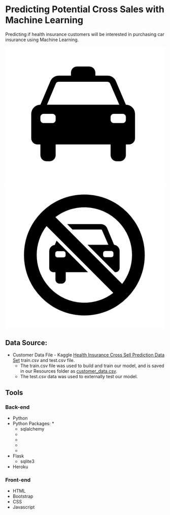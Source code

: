 # Predicting Potential Cross Sales with Machine Learning
Predicting if health insurance customers will be interested in purchasing car insurance using Machine Learning.

![test](images/prediction2.PNG)![test](images/prediction1.PNG)

## Data Source:
* Customer Data File - Kaggle [Health Insurance Cross Sell Prediction Data Set](https://www.kaggle.com/anmolkumar/health-insurance-cross-sell-prediction?select=train.csv) train.csv and test.csv file. 
    * The train.csv file was used to build and train our model, and is saved in our Resources folder as [customer_data.csv](resources/customer_data.csv).
    * The test.csv data was used to externally test our model.

## Tools
### Back-end
* Python 
* Python Packages:
    * 
    * sqlalchemy
    *
    *
    *
    *
* Flask
    * sqlite3
* Heroku

### Front-end
* HTML
* Bootstrap
* CSS
* Javascript


